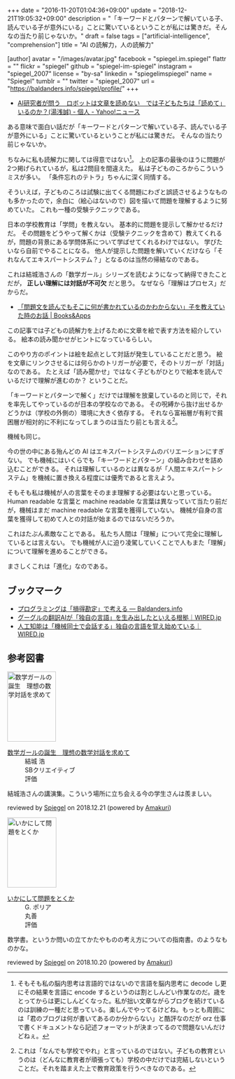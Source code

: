 +++
date = "2016-11-20T01:04:36+09:00"
update = "2018-12-21T19:05:32+09:00"
description = "「キーワードとパターンで解いている子、読んでいる子が意外にいる」ことに驚いているということが私には驚きだ。そんなの当たり前じゃないか。"
draft = false
tags = ["artificial-intelligence", "comprehension"]
title = "AI の読解力，人の読解力"

[author]
  avatar = "/images/avatar.jpg"
  facebook = "spiegel.im.spiegel"
  flattr = ""
  flickr = "spiegel"
  github = "spiegel-im-spiegel"
  instagram = "spiegel_2007"
  license = "by-sa"
  linkedin = "spiegelimspiegel"
  name = "Spiegel"
  tumblr = ""
  twitter = "spiegel_2007"
  url = "https://baldanders.info/spiegel/profile/"
+++

- [AI研究者が問う　ロボットは文章を読めない　では子どもたちは「読めて」いるのか？(湯浅誠) - 個人 - Yahoo!ニュース](http://bylines.news.yahoo.co.jp/yuasamakoto/20161114-00064079/)

ある意味で面白い話だが「キーワードとパターンで解いている子、読んでいる子が意外にいる」ことに驚いているということが私には驚きだ。
そんなの当たり前じゃないか。

ちなみに私も読解力に関しては得意ではない[^blog]。
上の記事の最後のほうに問題が2つ掲げられているが，私は2問目を間違えた。
私は子どものころからこういうミスが多い。
「条件忘れのテトラ」ちゃんに深く同情する。

そういえば，子どものころは試験に出てくる問題にわざと誤読させるようなものも多かったので，余白に（絵心はないので）図を描いて問題を理解するように努めていた。
これも一種の受験テクニックである。

[^blog]: そもそも私の脳内思考は言語的ではないので言語を脳内思考に decode し更にその結果を言語に encode するというのは割としんどい作業なのだ。歳をとってからは更にしんどくなった。私が拙い文章ながらブログを続けているのは訓練の一種だと思っている。楽しんでやってるけどね。もっとも周囲には「君のブログは何が書いてあるのか分からない」と酷評なのだが orz 仕事で書くドキュメントなら記述フォーマットが決まってるので問題ないんだけどねぇ。

日本の学校教育は「学問」を教えない。
基本的に問題を提示して解かせるだけだ。
その問題をどうやって解くかは（受験テクニックを含めて）教えてくれるが，問題の背景にある学問体系について学ばせてくれるわけではない。
学びたいなら自前でやることになる。
他人が提示した問題を解いていくだけなら「それなんてエキスパートシステム？」となるのは当然の帰結なのである。

これは結城浩さんの「数学ガール」シリーズを読むようになって納得できたことだが， **正しい理解には対話が不可欠** だと思う。
なぜなら「理解はプロセス」だからだ。

- [「問題文を読んでもそこに何が書かれているのかわからない」子を教えていた時のお話 | Books&Apps](http://blog.tinect.jp/?p=33408)

この記事では子どもの読解力を上げるために文章を絵で表す方法を紹介している。
絵本の読み聞かせがヒントになっているらしい。

このやり方のポイントは絵を起点として対話が発生していることだと思う。
絵を文章にリンクさせるには何らかのトリガーが必要で，そのトリガーが「対話」なのである。
たとえば「読み聞かせ」ではなく子どもがひとりで絵本を読んでいるだけで理解が進むのか？ ということだ。

「キーワードとパターンで解く」だけでは理解を放棄しているのと同じで，それを率先してやっているのが日本の学校なのである。
その呪縛から抜け出せるかどうかは（学校の外側の）環境に大きく依存する。
それなら富裕層が有利で貧困層が相対的に不利になってしまうのは当たり前とも言える[^s]。

[^s]: これは「なんでも学校でやれ」と言っているのではない。子どもの教育というのは（どんなに教育者が頑張っても）学校の中だけでは完結しないということだ。それを踏まえた上で教育政策を行うべきなのである。

機械も同じ。

今の世の中にある殆んどの AI はエキスパートシステムのバリエーションにすぎない。
でも機械にはいくらでも「キーワードとパターン」の組み合わせを詰め込むことができる。
それは理解しているのとは異なるが「人間エキスパートシステム」を機械に置き換える程度には優秀であると言えよう。

そもそも私は機械が人の言葉をそのまま理解する必要はないと思っている。
Human readable な言葉と machine readable な言葉は異なっていて当たり前だが，機械はまだ machine readable な言葉を獲得していない。
機械が自身の言葉を獲得して初めて人との対話が始まるのではないだろうか。

これはたぶん素敵なことである。
私たち人間は「理解」について完全に理解しているとは言えない。
でも機械が人に迫り凌駕していくことで人もまた「理解」について理解を進めることができる。

まさしくこれは「進化」なのである。

## ブックマーク

- [プログラミングは「損得勘定」で考える — Baldanders.info](https://baldanders.info/spiegel/log2/000868.shtml)
- [グーグルの翻訳AIが「独自の言語」を生み出したといえる根拠｜WIRED.jp](http://wired.jp/2016/11/24/google-ai-language-create/)
- [人工知能は「機械同士で会話する」独自の言語を覚え始めている｜WIRED.jp](http://wired.jp/2017/03/30/bots-learn-speak-language/)

## 参考図書

<div class="hreview">
  <div class="photo"><a class="item url" href="https://www.amazon.co.jp/exec/obidos/ASIN/B00NAQA33A/baldandersinf-22"><img src="https://images-fe.ssl-images-amazon.com/images/I/41hSKEDU3zL._SL160_.jpg" width="111" height="160" alt="数学ガールの誕生　理想の数学対話を求めて"></a></div>
  <dl class="fn">
    <dt><a href="https://www.amazon.co.jp/exec/obidos/ASIN/B00NAQA33A/baldandersinf-22">数学ガールの誕生　理想の数学対話を求めて</a></dt>
    <dd>結城 浩</dd>
    <dd>SBクリエイティブ</dd>
    <dd>評価&nbsp;<abbr class="rating fa-sm" title="3">
      <i class="fas fa-star"></i>
      <i class="fas fa-star"></i>
      <i class="fas fa-star"></i>
      <i class="fas fa-star"></i>
      <i class="fas fa-star"></i>
    </abbr></dd>
  </dl>
  <p class="description">結城浩さんの講演集。こういう場所に立ち会える今の学生さんは羨ましい。</p>
  <p class="powered-by" >reviewed by <a href='#maker' class='reviewer'>Spiegel</a> on <abbr class="dtreviewed">2018.12.21</abbr> (powered by <a href="https://dadadadone.com/amakuri/" >Amakuri</a>)</p>
</div>

<div class="hreview">
  <div class="photo"><a class="item url" href="https://www.amazon.co.jp/exec/obidos/ASIN/4621045938/baldandersinf-22"><img src="https://images-fe.ssl-images-amazon.com/images/I/51XGP8AFX2L._SL160_.jpg" width="112" height="160" alt="いかにして問題をとくか"></a></div>
  <dl class="fn">
    <dt><a href="https://www.amazon.co.jp/exec/obidos/ASIN/4621045938/baldandersinf-22">いかにして問題をとくか</a></dt>
    <dd>G. ポリア</dd>
    <dd>丸善</dd>
	<dd>評価&nbsp;<abbr class="rating fa-sm" title="5">
      <i class="fas fa-star"></i>
      <i class="fas fa-star"></i>
      <i class="fas fa-star"></i>
      <i class="fas fa-star"></i>
      <i class="fas fa-star"></i>
    </abbr></dd>
  </dl>
  <p class="description">数学書。というか問いの立てかたやものの考え方についての指南書。のようなものかな。</p>
  <p class="powered-by" >reviewed by <a href='#maker' class='reviewer'>Spiegel</a> on <abbr class="dtreviewed">2018.10.20</abbr> (powered by <a href="https://dadadadone.com/amakuri/" >Amakuri</a>)</p>
</div>
